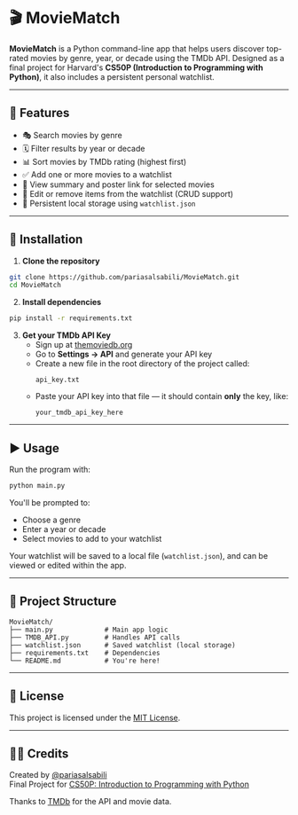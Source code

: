 # 🎬 MovieMatch

**MovieMatch** is a Python command-line app that helps users discover top-rated movies by genre, year, or decade using the TMDb API. Designed as a final project for Harvard's **CS50P (Introduction to Programming with Python)**, it also includes a persistent personal watchlist.

---

## 📌 Features

- 🎭 Search movies by genre  
- 🗓️ Filter results by year or decade  
- 📊 Sort movies by TMDb rating (highest first)  
- ✅ Add one or more movies to a watchlist  
- 📝 View summary and poster link for selected movies  
- 📂 Edit or remove items from the watchlist (CRUD support)  
- 💾 Persistent local storage using `watchlist.json`

---

## 🔧 Installation

1. **Clone the repository**
```bash
git clone https://github.com/pariasalsabili/MovieMatch.git
cd MovieMatch
```

2. **Install dependencies**
```bash
pip install -r requirements.txt
```

3. **Get your TMDb API Key**
   - Sign up at [themoviedb.org](https://www.themoviedb.org)
   - Go to **Settings → API** and generate your API key
   - Create a new file in the root directory of the project called:
     ```
     api_key.txt
     ```
   - Paste your API key into that file — it should contain **only** the key, like:
     ```
     your_tmdb_api_key_here
     ```

---

## ▶️ Usage

Run the program with:
```bash
python main.py
```

You'll be prompted to:
- Choose a genre  
- Enter a year or decade  
- Select movies to add to your watchlist  

Your watchlist will be saved to a local file (`watchlist.json`), and can be viewed or edited within the app.

---

## 📁 Project Structure

```
MovieMatch/
├── main.py             # Main app logic
├── TMDB_API.py         # Handles API calls
├── watchlist.json      # Saved watchlist (local storage)
├── requirements.txt    # Dependencies
└── README.md           # You're here!
```

---

## 📝 License

This project is licensed under the [MIT License](LICENSE).

---

## 👨‍🎓 Credits

Created by [@pariasalsabili](https://github.com/pariasalsabili)  
Final Project for [CS50P: Introduction to Programming with Python](https://cs50.harvard.edu/python/)

Thanks to [TMDb](https://www.themoviedb.org/) for the API and movie data.
